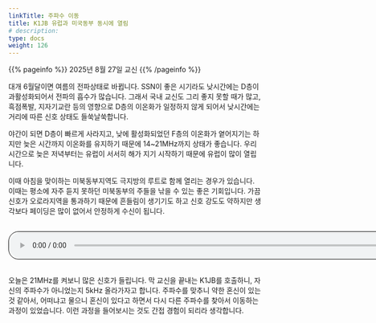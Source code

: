 ```yaml
---
linkTitle: 주파수 이동
title: K1JB 유럽과 미국동부 동시에 열림
# description:
type: docs
weight: 126
---
```


{{% pageinfo %}}
2025년 8월 27일 교신
{{% /pageinfo %}}

대개 6월달이면 여름의 전파상태로 바뀝니다. SSN이 좋은 시기라도 낮시간에는 D층이 과활성화되어서 전파의 흡수가 많습니다. 그래서 국내 교신도 그리 좋지 못할 때가 많고, 흑점폭발, 지자기교란 등의 영향으로 D층의 이온화가 일정하지 않게 되어서 낮시간에는 거리에 따른 신호 상태도 들쑥날쑥합니다.

야간이 되면 D층이 빠르게 사라지고, 낮에 활성화되었던 F층의 이온화가 옅어지기는 하지만 늦은 시간까지 이온화를 유지하기 때문에 14~21MHz까지 상태가 좋습니다. 우리 시간으로 늦은 저녁부터는 유럽이 서서히 해가 지기 시작하기 때문에 유럽이 많이 열립니다.

이때 아침을 맞이하는 미북동부지역도 극지방의 루트로 함께 열리는 경우가 있습니다. 이때는 평소에 자주 듣지 못하던 미북동부의 주들을 낚을 수 있는 좋은 기회입니다. 가끔 신호가 오로라지역을 통과하기 때문에 흔들림이 생기기도 하고 신호 강도도 약하지만 생각보다 페이딩은 많이 없어서 안정하게 수신이 됩니다.

<br>
<audio style="width: 850px; border: 1px solid black; border-radius: 20px;"
src="https://blog.kakaocdn.net/dna/ch7Gvx/dJMb85bfOQ1/AAAAAAAAAAAAAAAAAAAAAJJYold1aNDdIDG7SZuwWI4ke7xOGkmE17Gi9gLXRRGb/tfile.mp3?credential=yqXZFxpELC7KVnFOS48ylbz2pIh7yKj8&expires=1759244399&allow_ip=&allow_referer=&signature=%2BUkree5J%2BDXfdbkkrXMkh8ApLfk%3D"
controls></audio>
<br><br>

오늘은 21MHz를 켜보니 많은 신호가 들립니다. 막 교신을 끝내는 K1JB를 호출하니, 자신의 주파수가 아니었는지 5kHz 올라가자고 합니다. 주파수를 맞추니 약한 혼신이 있는 것 같아서, 어떠냐고 물으니 혼신이 있다고 하면서 다시 다른 주파수를 찾아서 이동하는 과정이 있었습니다. 이런 과정을 들어보시는 것도 간접 경험이 되리라 생각합니다.
